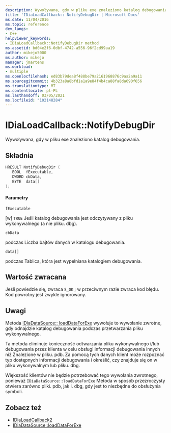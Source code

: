```yaml
---
description: Wywoływana, gdy w pliku exe znaleziono katalog debugowania.
title: 'IDiaLoadCallback:: NotifyDebugDir | Microsoft Docs'
ms.date: 11/04/2016
ms.topic: reference
dev_langs:
- C++
helpviewer_keywords:
- IDiaLoadCallback::NotifyDebugDir method
ms.assetid: bd04e2f6-0dbf-4742-a556-96f2cd99aa19
author: mikejo5000
ms.author: mikejo
manager: jmartens
ms.workload:
- multiple
ms.openlocfilehash: ed83b79dea8f488be79a2161968876c9aa2a9a11
ms.sourcegitcommit: 4b323a8a8bfd1a1a9e84f4b4ca88fa8da690f656
ms.translationtype: MT
ms.contentlocale: pl-PL
ms.lasthandoff: 03/05/2021
ms.locfileid: "102148284"
---
```

# <a name="idialoadcallbacknotifydebugdir"></a>IDiaLoadCallback::NotifyDebugDir
Wywoływana, gdy w pliku exe znaleziono katalog debugowania.

## <a name="syntax"></a>Składnia

```C++
HRESULT NotifyDebugDir ( 
   BOOL  fExecutable,
   DWORD cbData,
   BYTE  data[]
);
```

#### <a name="parameters"></a>Parametry
 `fExecutable`

[w] `TRUE` Jeśli katalog debugowania jest odczytywany z pliku wykonywalnego (a nie pliku. dbg).

 `cbData`

podczas Liczba bajtów danych w katalogu debugowania.

 `data[]`

podczas Tablica, która jest wypełniana katalogiem debugowania.

## <a name="return-value"></a>Wartość zwracana
 Jeśli powiedzie się, zwraca `S_OK` ; w przeciwnym razie zwraca kod błędu. Kod powrotny jest zwykle ignorowany.

## <a name="remarks"></a>Uwagi
 Metoda [IDiaDataSource:: loadDataForExe](../../debugger/debug-interface-access/idiadatasource-loaddataforexe.md) wywołuje to wywołanie zwrotne, gdy odnajdzie katalog debugowania podczas przetwarzania pliku wykonywalnego.

 Ta metoda eliminuje konieczność odtwarzania pliku wykonywalnego i/lub debugowania przez klienta w celu obsługi informacji debugowania innych niż Znalezione w pliku. pdb. Za pomocą tych danych klient może rozpoznać typ dostępnych informacji debugowania i określić, czy znajduje się on w pliku wykonywalnym lub pliku. dbg.

 Większość klientów nie będzie potrzebować tego wywołania zwrotnego, ponieważ `IDiaDataSource::loadDataForExe` Metoda w sposób przezroczysty otwiera zarówno pliki. pdb, jak i. dbg, gdy jest to niezbędne do obsłużynia symboli.

## <a name="see-also"></a>Zobacz też
- [IDiaLoadCallback2](../../debugger/debug-interface-access/idialoadcallback2.md)
- [IDiaDataSource::loadDataForExe](../../debugger/debug-interface-access/idiadatasource-loaddataforexe.md)
